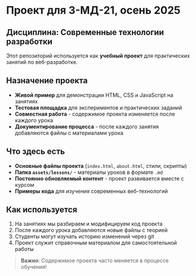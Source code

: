 # Проект для 3-МД-21, осень 2025
## Дисциплина: Современные технологии разработки

Этот репозиторий используется как **учебный проект** для практических занятий по веб-разработке. 

## Назначение проекта

- **Живой пример** для демонстрации HTML, CSS и JavaScript на занятиях
- **Тестовая площадка** для экспериментов и практических заданий
- **Совместная работа** - содержимое проекта изменяется после каждого урока
- **Документирование процесса** - после каждого занятия добавляются файлы с материалами урока

## Что здесь есть

- **Основные файлы проекта** (`index.html`, `about.html`, стили, скрипты)
- **Папка `assets/lessons/`** - материалы уроков в формате `.md`
- **Постоянно обновляемый контент** - проект развивается вместе с курсом
- **Примеры кода** для изучения современных веб-технологий

## Как используется

1. На занятиях мы разбираем и модифицируем код проекта
2. После каждого урока добавляются новые файлы с теорией
3. Студенты могут изучать историю изменений через git
4. Проект служит справочным материалом для самостоятельной работы

> **Важно**: Содержимое проекта часто меняется в процессе обучения!
